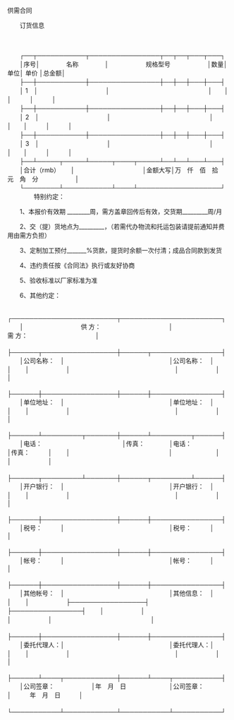 



供需合同



 

　　订货信息

　　


　　┌──┬───────────┬────────────────┬──┬──┬───┬───┐
　　│序号│　　　　 名称　　　　 │　　　　　　规格型号　　　　　　│数量│单位│ 单价 │总金额│
　　├──┼───────────┼────────────────┼──┼──┼───┼───┤
　　│ 1　│　　　　　　　　　　　│　　　　　　　　　　　　　　　　│　　│　　│　　　│　　　│
　　├──┼───────────┼────────────────┼──┼──┼───┼───┤
　　│ 2　│　　　　　　　　　　　│　　　　　　　　　　　　　　　　│　　│　　│　　　│　　　│
　　├──┼───────────┼────────────────┼──┼──┼───┼───┤
　　│ 3　│　　　　　　　　　　　│　　　　　　　　　　　　　　　　│　　│　　│　　　│　　　│
　　├──┴─────┬─────┴─────┬────┬─────┴──┴──┴───┴───┤
　　│合计（rmb）　　 │　　　　　　　　　　　│金额大写│万　仟　佰　拾　元　角　分　　　　　　│
　　└────────┴───────────┴────┴───────────────────┘
　　
　　特别约定：

　　1、本报价有效期 ________周，需方盖章回传后有效，交货期_________周/月

　　2、交（提）货地点为_________，（若需代办物流和托运包装请提前通知并费用由需方负担） 

　　3、定制加工预付_______%货款，提货时余额一次付清；成品合同款到发货

　　4、违约责任按《合同法》执行或友好协商

　　5、验收标准以厂家标准为准 

　　6、其他约定：　　　　　　　　　　　　　　　　　　　　　　　　　　　　　　　　　　　　　　 


　　┌────────────────────────┬───────────────────────┐
　　│　　　　　　　　　 供 方：　　　　　　　　　　　│　　　　　　　　 需 方：　　　　　　　　　　　│
　　├──────┬─────────────────┼──────┬────────────────┤
　　│公司名称：　│　　　　　　　　　　　　　　　　　│公司名称：　│　　　　　　　　　　　　　　　　│
　　│　　　　　　│　　　　　　　　　　　　　　　　　│　　　　　　│　　　　　　　　　　　　　　　　│
　　├──────┼─────────────────┼──────┼────────────────┤
　　│单位地址：　│　　　　　　　　　　　　　　　　　│单位地址：　│　　　　　　　　　　　　　　　　│
　　│　　　　　　│　　　　　　　　　　　　　　　　　│　　　　　　│　　　　　　　　　　　　　　　　│
　　├──────┴─────────┬───────┼──────┴─────────┬──────┤
　　│电话：　　　　　　　　　　　　　│传真：　　　　│电话：　　　　　　　　　　　　　│传真：　　　│
　　│　　　　　　　　　　　　　　　　│　　　　　　　│　　　　　　　　　　　　　　　　│　　　　　　│
　　├──────┬─────────┴───────┼──────┬─────────┴──────┤
　　│开户银行：　│　　　　　　　　　　　　　　　　　│开户银行：　│　　　　　　　　　　　　　　　　│
　　│　　　　　　│　　　　　　　　　　　　　　　　　│　　　　　　│　　　　　　　　　　　　　　　　│
　　├──────┼─────────────────┼──────┼────────────────┤
　　│税号：　　　│　　　　　　　　　　　　　　　　　│税号：　　　│　　　　　　　　　　　　　　　　│
　　├──────┼─────────────────┼──────┼────────────────┤
　　│帐号：　　　│　　　　　　　　　　　　　　　　　│帐号：　　　│　　　　　　　　　　　　　　　　│
　　├──────┼─────────────────┼──────┼────────────────┤
　　│其他帐号：　│　　　　　　　　　　　　　　　　　│其他信息：　│　　　　　　　　　　　　　　　　│
　　│　　　　　　├─────────────────┤　　　　　　├────────────────┤
　　│　　　　　　│　　　　　　　　　　　　　　　　　│　　　　　　│　　　　　　　　　　　　　　　　│
　　├──────┼─────────────────┼──────┼────────────────┤
　　│委托代理人：│　　　　　　　　　　　　　　　　　│委托代理人：│　　　　　　　　　　　　　　　　│
　　│　　　　　　│　　　　　　　　　　　　　　　　　│　　　　　　│　　　　　　　　　　　　　　　　│
　　├──────┴────┬────────────┼──────┴────┬───────────┤
　　│公司签章：　　　　　　│年　月　日　　　　　　　│公司签章：　　　　　　│　　　年　月　日　　　│
　　└───────────┴────────────┴───────────┴───────────┘
　　

